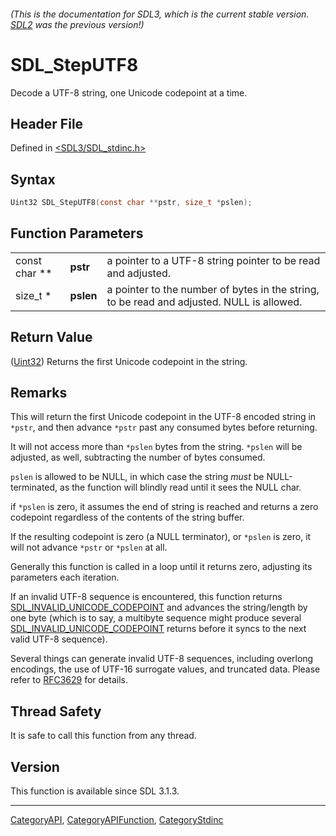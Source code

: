 ###### (This is the documentation for SDL3, which is the current stable version. [SDL2](https://wiki.libsdl.org/SDL2/) was the previous version!)
# SDL_StepUTF8

Decode a UTF-8 string, one Unicode codepoint at a time.

## Header File

Defined in [<SDL3/SDL_stdinc.h>](https://github.com/libsdl-org/SDL/blob/main/include/SDL3/SDL_stdinc.h)

## Syntax

```c
Uint32 SDL_StepUTF8(const char **pstr, size_t *pslen);
```

## Function Parameters

|               |           |                                                                                           |
| ------------- | --------- | ----------------------------------------------------------------------------------------- |
| const char ** | **pstr**  | a pointer to a UTF-8 string pointer to be read and adjusted.                              |
| size_t *      | **pslen** | a pointer to the number of bytes in the string, to be read and adjusted. NULL is allowed. |

## Return Value

([Uint32](Uint32)) Returns the first Unicode codepoint in the string.

## Remarks

This will return the first Unicode codepoint in the UTF-8 encoded string in
`*pstr`, and then advance `*pstr` past any consumed bytes before returning.

It will not access more than `*pslen` bytes from the string. `*pslen` will
be adjusted, as well, subtracting the number of bytes consumed.

`pslen` is allowed to be NULL, in which case the string _must_ be
NULL-terminated, as the function will blindly read until it sees the NULL
char.

if `*pslen` is zero, it assumes the end of string is reached and returns a
zero codepoint regardless of the contents of the string buffer.

If the resulting codepoint is zero (a NULL terminator), or `*pslen` is
zero, it will not advance `*pstr` or `*pslen` at all.

Generally this function is called in a loop until it returns zero,
adjusting its parameters each iteration.

If an invalid UTF-8 sequence is encountered, this function returns
[SDL_INVALID_UNICODE_CODEPOINT](SDL_INVALID_UNICODE_CODEPOINT) and advances
the string/length by one byte (which is to say, a multibyte sequence might
produce several
[SDL_INVALID_UNICODE_CODEPOINT](SDL_INVALID_UNICODE_CODEPOINT) returns
before it syncs to the next valid UTF-8 sequence).

Several things can generate invalid UTF-8 sequences, including overlong
encodings, the use of UTF-16 surrogate values, and truncated data. Please
refer to
[RFC3629](https://www.ietf.org/rfc/rfc3629.txt)
for details.

## Thread Safety

It is safe to call this function from any thread.

## Version

This function is available since SDL 3.1.3.

----
[CategoryAPI](CategoryAPI), [CategoryAPIFunction](CategoryAPIFunction), [CategoryStdinc](CategoryStdinc)

